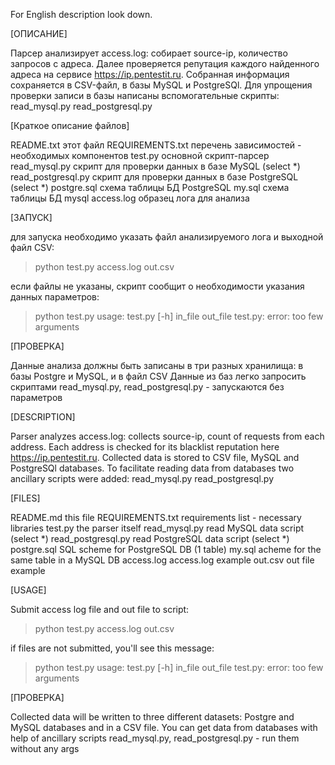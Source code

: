 For English description look down.

[ОПИСАНИЕ]

Парсер анализирует access.log: собирает source-ip, количество запросов с адреса.
Далее проверяется репутация каждого найденного адреса на сервисе https://ip.pentestit.ru.
Собранная информация сохраняется в CSV-файл, в базы MySQL и PostgreSQl.
Для упрощения проверки записи в базы написаны вспомогательные скрипты:
	read_mysql.py
	read_postgresql.py

[Краткое описание файлов]

README.txt		этот файл
REQUIREMENTS.txt	перечень зависимостей - необходимых компонентов
test.py			основной скрипт-парсер
read_mysql.py		скрипт для проверки данных в базе MySQL (select *)
read_postgresql.py	скрипт для проверки данных в базе PostgreSQL (select *)
postgre.sql		схема таблицы БД PostgreSQL
my.sql			схема таблицы БД mysql
access.log		образец лога для анализа

[ЗАПУСК]

для запуска необходимо указать файл анализируемого лога и выходной файл CSV:
> python test.py access.log out.csv

если файлы не указаны, скрипт сообщит о необходимости указания данных параметров:
> python test.py
usage: test.py [-h] in_file out_file
test.py: error: too few arguments

[ПРОВЕРКА]

Данные анализа должны быть записаны в три разных хранилища: в базы Postgre и MySQL, и в файл CSV
Данные из баз легко запросить скриптами read_mysql.py, read_postgresql.py - запускаются без параметров



[DESCRIPTION]

Parser analyzes access.log: collects source-ip, count of requests from each address.
Each address is checked for its blacklist reputation here https://ip.pentestit.ru.
Collected data is stored to CSV file, MySQL and PostgreSQl databases.
To facilitate reading data from databases two ancillary scripts were added:
	read_mysql.py
	read_postgresql.py

[FILES]

README.md		this file
REQUIREMENTS.txt	requirements list - necessary libraries
test.py			the parser itself
read_mysql.py		read MySQL data script (select *)
read_postgresql.py	read PostgreSQL data script (select *)
postgre.sql		SQL scheme for PostgreSQL DB (1 table)
my.sql			acheme for the same table in a MySQL DB
access.log		access.log example
out.csv			out file example

[USAGE]

Submit access log file and out file to script:
> python test.py access.log out.csv

if files are not submitted, you'll see this message:
> python test.py
usage: test.py [-h] in_file out_file
test.py: error: too few arguments

[ПРОВЕРКА]

Collected data will be written to three different datasets: Postgre and MySQL databases and in a CSV file.
You can get data from databases with help of ancillary scripts read_mysql.py, read_postgresql.py - run them without any args
